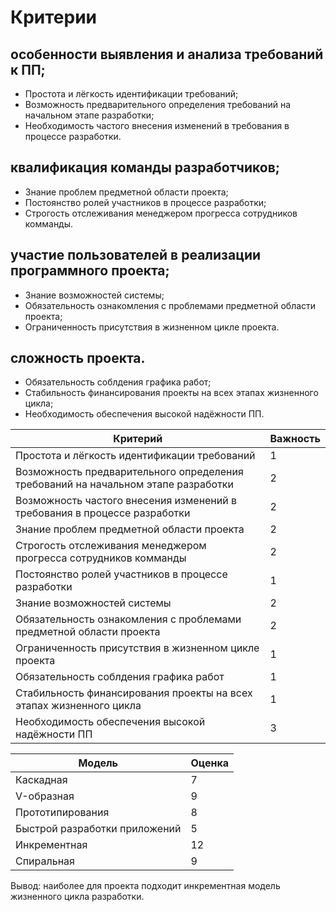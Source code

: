# Критерии
## особенности выявления и анализа требований к ПП;
- Простота и лёгкость идентификации требований;
- Возможность предварительного определения требований на начальном этапе разработки;
- Необходимость частого внесения изменений в требования в процессе разработки.
## квалификация команды разработчиков;
- Знание проблем предметной области проекта;
- Постоянство ролей участников в процессе разработки;
- Строгость отслеживания менеджером прогресса сотрудников комманды.
## участие пользователей в реализации программного проекта;
- Знание возможностей системы;
- Обязательность ознакомления с проблемами предметной области проекта;
- Ограниченность присутствия в жизненном цикле проекта.
## сложность проекта.
- Обязательность соблдения графика работ;
- Стабильность финансирования проекты на всех этапах жизненного цикла;
- Необходимость обеспечения высокой надёжности ПП.

| Критерий | Важность | 
| ------ | ------ |
| Простота и лёгкость идентификации требований | 1 |
| Возможность предварительного определения требований на начальном этапе разработки | 2 |
| Возможность частого внесения изменений в требования в процессе разработки | 2 |
| Знание проблем предметной области проекта | 2 |
| Строгость отслеживания менеджером прогресса сотрудников комманды | 2 |
| Постоянство ролей участников в процессе разработки | 1 |
| Знание возможностей системы | 2 |
| Обязательность ознакомления с проблемами предметной области проекта | 2 |
| Ограниченность присутствия в жизненном цикле проекта | 1 |
| Обязательность соблдения графика работ | 1 |
| Стабильность финансирования проекты на всех этапах жизненного цикла | 1 |
| Необходимость обеспечения высокой надёжности ПП | 3 |

| Модель | Оценка |
| ------ | ------ |
| Каскадная | 7 | 
| V-образная | 9 | 
| Прототипирования | 8 | 
| Быстрой разработки приложений | 5 | 
| Инкрементная | 12 | 
| Спиральная | 9 | 

Вывод: наиболее для проекта подходит инкрементная модель жизненного цикла разработки.
